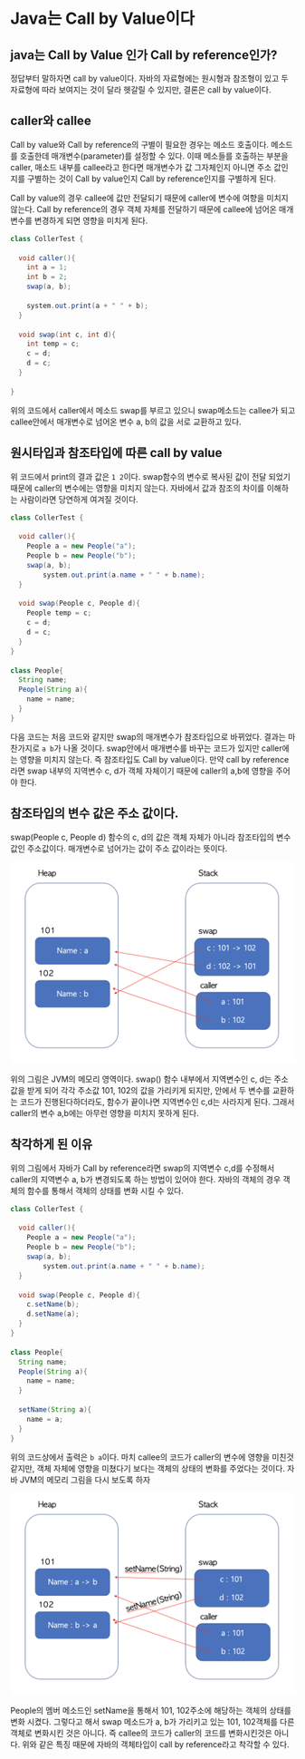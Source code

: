 # Java는 Call by Value이다

## java는 Call by Value 인가 Call by reference인가?

정답부터 말하자면 call by value이다. 자바의 자료형에는 원시형과 참조형이 있고 두 자료형에 따라 보여지는 것이 달라 헷갈릴 수 있지만, 결론은 call by value이다.



## caller와 callee

Call by value와 Call by reference의 구별이 필요한 경우는 메소드 호출이다. 메소드를 호출한데 매개변수(parameter)를 설정할 수 있다. 이때 메소들를 호출하는 부분을 caller, 매소드 내부를 callee라고 한다면 매개변수가 값 그자체인지 아니면 주소 값인지를 구별하는 것이 Call by value인지 Call by reference인지를 구별하게 된다.

Call by value의 경우 callee에 값만 전달되기 때문에 caller에 변수에 여향을 미치지 않는다. Call by reference의 경우 객체 자체를 전달하기 때문에 callee에 넘어온 매개변수를 변경하게 되면 영향을 미치게 된다.

```java
class CollerTest {
  
  void caller(){
    int a = 1;
    int b = 2;
    swap(a, b);
    
    system.out.print(a + " " + b);
  }
  
  void swap(int c, int d){
    int temp = c;
    c = d;
    d = c;
  }
  
}
```

위의 코드에서 caller에서 메소드 swap를 부르고 있으니 swap메소드는 callee가 되고 callee안에서 매개변수로 넘어온 변수 a, b의 값을 서로 교환하고 있다.



## 원시타입과 참조타입에 따른 call by value

위 코드에서 print의 결과 값은 `1 2`이다. swap함수의 변수로 복사된 값이 전달 되었기 때문에 caller의 변수에는 영향을 미치지 않는다. 자바에서 값과 참조의 차이를 이해하는 사람이라면 당연하게 여겨질 것이다.

```java
class CollerTest {

  void caller(){
    People a = new People("a");
    People b = new People("b");
    swap(a, b);
		system.out.print(a.name + " " + b.name);
  }

  void swap(People c, People d){
    People temp = c;
    c = d;
    d = c;
  }
}

class People{
  String name;
  People(String a){
    name = name;
  }
}
```

다음 코드는 처음 코드와 같지만 swap의 매개변수가 참조타입으로 바뀌었다. 결과는 마찬가지로 `a b`가 나올 것이다. swap안에서 매개변수를 바꾸는 코드가 있지만 caller에는 영향을 미치지 않는다. 즉 참조타입도 Call by value이다. 만약 call by reference라면 swap 내부의 지역변수 c, d가 객체 자체이기 때문에 caller의 a,b에 영향을 주어야 한다.



## 참조타입의 변수 값은 주소 값이다.

swap(People c, People d) 함수의 c, d의 값은 객체 자체가 아니라 참조타입의 변수 값인 주소값이다. 매개변수로 넘어가는 값이 주소 값이라는 뜻이다. 

![](./callbyvalue_picture_001.png)

위의 그림은 JVM의 메모리 영역이다. swap() 함수 내부에서 지역변수인 c, d는 주소값을 받게 되어 각각 주소값 101, 102의 값을 가리키게 되지만, 안에서  두 변수를 교환하는 코드가 진행된다하더라도, 함수가 끝이나면 지역변수인 c,d는 사라지게 된다. 그래서 caller의 변수 a,b에는 아무런 영향을 미치지 못하게 된다.



## 착각하게 된 이유

위의 그림에서 자바가 Call by reference라면 swap의 지역변수 c,d를 수정해서 caller의 지역변수 a, b가 변경되도록 하는 방법이 있어야 한다. 자바의 객체의 경우 객체의 함수를 통해서 객체의 상태를 변화 시킬 수 있다. 

```java
class CollerTest {

  void caller(){
    People a = new People("a");
    People b = new People("b");
    swap(a, b);
		system.out.print(a.name + " " + b.name);
  }

  void swap(People c, People d){
    c.setName(b);
    d.setName(a);
  }
}

class People{
  String name;
  People(String a){
    name = name;
  }
  
  setName(String a){
    name = a;
  }
}
```

위의 코드상에서 출력은 `b a`이다. 마치 callee의 코드가 caller의 변수에 영향을 미친것 같지만, 객체 자체에 영향을 미쳤다기 보다는 객체의 상태의 변화를 주었다는 것이다. 자바 JVM의 메모리 그림을 다시 보도록 하자

![](./callbyvalue_picture_002.png)

People의 멤버 메소드인 setName을 통해서 101, 102주소에 해당하는 객체의 상태를 변화 시켰다. 그렇다고 해서 swap 메소드가 a, b가 가리키고 있는 101, 102객체를 다른 객체로 변화시킨 것은 아니다. 즉 callee의 코드가 caller의 코드를 변화시킨것은 아니다. 위와 같은 특징 때문에 자바의 객체타입이 call by reference라고 착각할 수 있다.